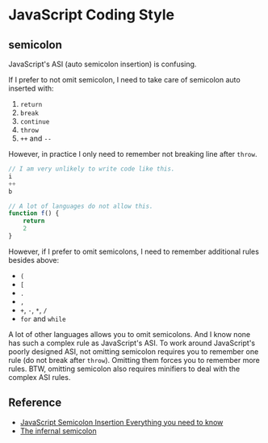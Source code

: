 JavaScript Coding Style
=======================

semicolon
---------

JavaScript's ASI (auto semicolon insertion) is confusing.

If I prefer to not omit semicolon, I need to take care of semicolon auto inserted with:

1. `return`
2. `break`
3. `continue`
4. `throw`
5. `++` and `--`

However, in practice I only need to remember not breaking line after `throw`.

```javascript
// I am very unlikely to write code like this.
i
++
b

// A lot of languages do not allow this.
function f() {
    return
    2
}
```

However, if I prefer to omit semicolons, I need to remember additional rules besides above:

- `(`
- `[`
- `.`
- `,`
- `+`, `-`, `*`, `/`
- `for` and `while`

A lot of other languages allows you to omit semicolons.
And I know none has such a complex rule as JavaScript's ASI.
To work around JavaScript's poorly designed ASI,
not omitting semicolon requires you to remember one rule
(do not break after `throw`).
Omitting them forces you to remember more rules.
BTW, omitting semicolon also requires minifiers to deal with the complex ASI rules.

Reference
---------

- [JavaScript Semicolon Insertion Everything you need to know][inimino]
- [The infernal semicolon][brendaneich]

[inimino]: http://inimino.org/~inimino/blog/javascript_semicolons
[brendaneich]: https://brendaneich.com/2012/04/the-infernal-semicolon/
